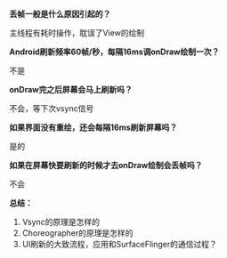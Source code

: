 **丢帧一般是什么原因引起的？**

主线程有耗时操作，耽误了View的绘制

**Android刷新频率60帧/秒，每隔16ms调onDraw绘制一次？**

不是

**onDraw完之后屏幕会马上刷新吗？**

不会，等下次vsync信号

**如果界面没有重绘，还会每隔16ms刷新屏幕吗？**

是的

**如果在屏幕快要刷新的时候才去onDraw绘制会丢帧吗？**

不会

**总结：**

1. Vsync的原理是怎样的
2. Choreographer的原理是怎样的
3. UI刷新的大致流程，应用和SurfaceFlinger的通信过程？
